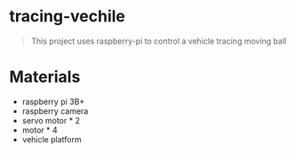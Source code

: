 # tracing-vechile
> This project uses raspberry-pi to control a vehicle tracing moving ball

# Materials
* raspberry pi 3B+
* raspberry camera
* servo motor * 2
* motor * 4
* vehicle platform
